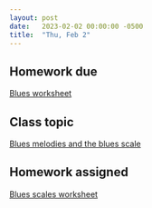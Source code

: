 ```yaml
---
layout: post
date:   2023-02-02 00:00:00 -0500
title:  "Thu, Feb 2"
---
```


## Homework due

[Blues worksheet](https://viva.pressbooks.pub/openmusictheory/chapter/blues-harmony/#assignments)

## Class topic

[Blues melodies and the blues scale](https://viva.pressbooks.pub/openmusictheory/chapter/blues-melodies-and-the-blues-scale/)

## Homework assigned

[Blues scales worksheet](https://viva.pressbooks.pub/openmusictheory/chapter/blues-melodies-and-the-blues-scale/#assignments)

